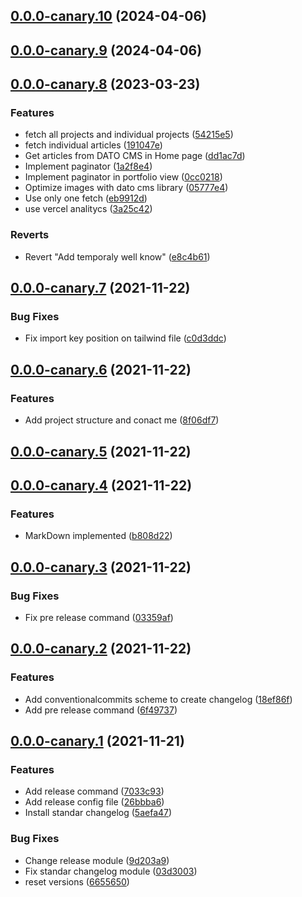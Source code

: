 

## [0.0.0-canary.10](https://github.com/AugSync/AugSync/compare/0.0.0-canary.9...0.0.0-canary.10) (2024-04-06)

## [0.0.0-canary.9](https://github.com/AugSync/AugSync/compare/0.0.0-canary.8...0.0.0-canary.9) (2024-04-06)

## [0.0.0-canary.8](https://github.com/AugSync/AugSync/compare/0.0.0-canary.7...0.0.0-canary.8) (2023-03-23)


### Features

* fetch all projects and individual projects ([54215e5](https://github.com/AugSync/AugSync/commit/54215e5f0854c97378d5d72b3b8e4f86bae3720b))
* fetch individual articles ([191047e](https://github.com/AugSync/AugSync/commit/191047eb052bf4caf59e56b10ab0a9a474c7a1b7))
* Get articles from DATO CMS in Home page ([dd1ac7d](https://github.com/AugSync/AugSync/commit/dd1ac7d9cde88deecb7cd1600e2505f002d45f52))
* Implement paginator ([1a2f8e4](https://github.com/AugSync/AugSync/commit/1a2f8e4084f01d3ac8594d5ce5dc2191f94ec564))
* Implement paginator in portfolio view ([0cc0218](https://github.com/AugSync/AugSync/commit/0cc0218247872809a5c43555f093e1a8dc6a97be))
* Optimize images with dato cms library ([05777e4](https://github.com/AugSync/AugSync/commit/05777e485b306a5610cc1237e711856225fec068))
* Use only one fetch ([eb9912d](https://github.com/AugSync/AugSync/commit/eb9912dd0d32bf74beb04ba15234c2c816d12f9b))
* use vercel analitycs ([3a25c42](https://github.com/AugSync/AugSync/commit/3a25c422af03a698c276d49721f2dbdfc2cadac8))


### Reverts

* Revert "Add temporaly well know" ([e8c4b61](https://github.com/AugSync/AugSync/commit/e8c4b61a04b32362f5b7ddeefec2121ddc0d6ad1))

## [0.0.0-canary.7](https://github.com/AugSync/AugSync/compare/0.0.0-canary.6...0.0.0-canary.7) (2021-11-22)


### Bug Fixes

* Fix import key position on tailwind file ([c0d3ddc](https://github.com/AugSync/AugSync/commit/c0d3ddc1db017f1f229e322575de569dcb6f1739))

## [0.0.0-canary.6](https://github.com/AugSync/AugSync/compare/0.0.0-canary.5...0.0.0-canary.6) (2021-11-22)


### Features

* Add project structure and conact me ([8f06df7](https://github.com/AugSync/AugSync/commit/8f06df726b566bbe41eb54310a4761d8c5c289f2))

## [0.0.0-canary.5](https://github.com/AugSync/AugSync/compare/0.0.0-canary.4...0.0.0-canary.5) (2021-11-22)

## [0.0.0-canary.4](https://github.com/AugSync/AugSync/compare/0.0.0-canary.3...0.0.0-canary.4) (2021-11-22)


### Features

* MarkDown implemented ([b808d22](https://github.com/AugSync/AugSync/commit/b808d2236e003cfc467bf38b383077a57ad981d0))

## [0.0.0-canary.3](https://github.com/AugSync/AugSync/compare/0.0.0-canary.2...0.0.0-canary.3) (2021-11-22)


### Bug Fixes

* Fix pre release command ([03359af](https://github.com/AugSync/AugSync/commit/03359af0b34aa08d6ca1e81f12c7baaa43b19ff0))

## [0.0.0-canary.2](https://github.com/AugSync/AugSync/compare/0.0.0-canary.1...0.0.0-canary.2) (2021-11-22)


### Features

* Add conventionalcommits scheme to create changelog ([18ef86f](https://github.com/AugSync/AugSync/commit/18ef86fc5f123f53501833b4b79bb3a8facedc81))
* Add pre release command ([6f49737](https://github.com/AugSync/AugSync/commit/6f497373cf1161a27a700e9c8183a09b555dc4bb))

## [0.0.0-canary.1](https://github.com/AugSync/AugSync/compare/0.0.0-canary.1...0.0.0-canary.2) (2021-11-21)


### Features

* Add release command ([7033c93](https://github.com/AugSync/AugSync/commit/7033c93594c672fc290ee88abbce616a63eb678c))
* Add release config file ([26bbba6](https://github.com/AugSync/AugSync/commit/26bbba64841b1fcddd1da3c2c92dea333ef98234))
* Install standar changelog ([5aefa47](https://github.com/AugSync/AugSync/commit/5aefa470959fd090cb1ef0a0870abb1f38041b1e))


### Bug Fixes

* Change release module ([9d203a9](https://github.com/AugSync/AugSync/commit/9d203a99fb3843af73dcf29d6a188dfcde048238))
* Fix standar changelog module ([03d3003](https://github.com/AugSync/AugSync/commit/03d3003bf81b647ce2128fd872fb827c550d572f))
* reset versions ([6655650](https://github.com/AugSync/AugSync/commit/66556507f8284e86bccb4c7374f5d0cfc885735d))

